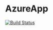 # AzureApp
[![Build Status](https://dev.azure.com/albinhalitaj/AzureAppDemo/_apis/build/status/albinhalitaj.AzureApp?branchName=main)](https://dev.azure.com/albinhalitaj/AzureAppDemo/_build/latest?definitionId=3&branchName=main)
